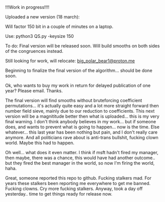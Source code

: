 !!!Work in progress!!!! 

Uploaded a new version (18 march):

Will factor 150 bit in a couple of minutes on a laptop.

Use: python3 QS.py -keysize 150

To do: Final version will be released soon. Will build smooths on both sides of the congruences instead.

Still looking for work, will relocate: big_polar_bear1@proton.me

Beginning to finalize the final version of the algorithm... should be done soon. 

Ok, who wants to buy my work in return for delayed publication of one year? Please email. Thanks.

The final version will find smooths without bruteforcing coefficient permutations... it's actually quite easy and a lot more straight forward then number field sieve, mainly due to our reduction to coefficients.
This next version will be a magnititude better then what is uploaded... this is my very final warning. I don't think anybody believes in my work... but if someone does, and wants to prevent what is going to happen... now is the time. 
Else whatever... this last year has been nothing but pain, and I don't really care anymore.
And all politicians rave about is anti-trans bullshit, fucking clown world. 
Maybe this had to happen.

Oh well... what does it even matter. I think if msft hadn't fired my manager, then maybe, there was a chance, this would have had another outcome.. but they fired the best manager in the world, so now I'm firing the world, haha. 

Great, someone reported this repo to github.
Fucking stalkers mad. For years these stalkers been reporting me everywhere to get me banned.
Fucking clowns. Cry more fucking stalkers. 
Anyway, took a day off yesterday.. time to get things ready for release now.

